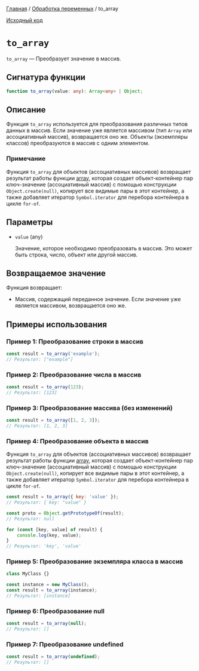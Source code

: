 [Главная](../../README.md) / [Обработка переменных](../variables.md) / to_array

[Исходный код](../../src/variables/to_array.mjs)

# `to_array`

`to_array` &mdash; Преобразует значение в массив.

## Сигнатура функции

```ts
function to_array(value: any): Array<any> | Object;
```

## Описание

Функция `to_array` используется для преобразования различных типов данных в массив. Если значение
уже является массивом (тип `Array` или ассоциативный массив), возвращается оно же. Объекты
(экземпляры классов) преобразуются в массив с одним элементом.

### Примечание

Функция `to_array` для объектов (ассоциативных массивов) возвращает результат работы функции
[array](../array/array.md), которая создает объект-контейнер пар ключ-значение (ассоциативный
массив) с помощью конструкции `Object.create(null)`, копирует все видимые пары в этот контейнер, а
также добавляет итератор `Symbol.iterator` для перебора контейнера в цикле `for-of`.

## Параметры

-   `value` (any)

    Значение, которое необходимо преобразовать в массив. Это может быть строка, число, объект или
    другой массив.

## Возвращаемое значение

Функция возвращает:

-   Массив, содержащий переданное значение. Если значение уже является массивом, возвращается оно
    же.

## Примеры использования

### Пример 1: Преобразование строки в массив

```js
const result = to_array('example');
// Результат: ["example"]
```

### Пример 2: Преобразование числа в массив

```js
const result = to_array(123);
// Результат: [123]
```

### Пример 3: Преобразование массива (без изменений)

```js
const result = to_array([1, 2, 3]);
// Результат: [1, 2, 3]
```

### Пример 4: Преобразование объекта в массив

Функция `to_array` для объектов (ассоциативных массивов) возвращает результат работы функции
[array](../array/array.md), которая создает объект-контейнер пар ключ-значение (ассоциативный
массив) с помощью конструкции `Object.create(null)`, копирует все видимые пары в этот контейнер, а
также добавляет итератор `Symbol.iterator` для перебора контейнера в цикле `for-of`.

```js
const result = to_array({ key: 'value' });
// Результат: { key: "value" }

const proto = Object.getPrototypeOf(result);
// Результат: null

for (const [key, value] of result) {
    console.log(key, value);
}
// Результат: 'key', 'value'
```

### Пример 5: Преобразование экземпляра класса в массив

```js
class MyClass {}

const instance = new MyClass();
const result = to_array(instance);
// Результат: [instance]
```

### Пример 6: Преобразование null

```js
const result = to_array(null);
// Результат: []
```

### Пример 7: Преобразование undefined

```js
const result = to_array(undefined);
// Результат: []
```
